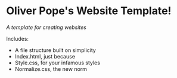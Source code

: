 # Oliver Pope's Website Template!
_A template for creating websites_

Includes:

* A file structure built on simplicity
* Index.html, just because
* Style.css, for your infamous styles
* Normalize.css, the new norm
